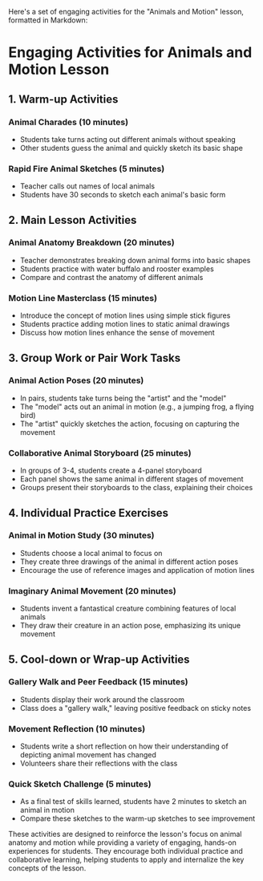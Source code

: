 Here's a set of engaging activities for the "Animals and Motion" lesson, formatted in Markdown:

# Engaging Activities for Animals and Motion Lesson

## 1. Warm-up Activities

### Animal Charades (10 minutes)
- Students take turns acting out different animals without speaking
- Other students guess the animal and quickly sketch its basic shape

### Rapid Fire Animal Sketches (5 minutes)
- Teacher calls out names of local animals
- Students have 30 seconds to sketch each animal's basic form

## 2. Main Lesson Activities

### Animal Anatomy Breakdown (20 minutes)
- Teacher demonstrates breaking down animal forms into basic shapes
- Students practice with water buffalo and rooster examples
- Compare and contrast the anatomy of different animals

### Motion Line Masterclass (15 minutes)
- Introduce the concept of motion lines using simple stick figures
- Students practice adding motion lines to static animal drawings
- Discuss how motion lines enhance the sense of movement

## 3. Group Work or Pair Work Tasks

### Animal Action Poses (20 minutes)
- In pairs, students take turns being the "artist" and the "model"
- The "model" acts out an animal in motion (e.g., a jumping frog, a flying bird)
- The "artist" quickly sketches the action, focusing on capturing the movement

### Collaborative Animal Storyboard (25 minutes)
- In groups of 3-4, students create a 4-panel storyboard
- Each panel shows the same animal in different stages of movement
- Groups present their storyboards to the class, explaining their choices

## 4. Individual Practice Exercises

### Animal in Motion Study (30 minutes)
- Students choose a local animal to focus on
- They create three drawings of the animal in different action poses
- Encourage the use of reference images and application of motion lines

### Imaginary Animal Movement (20 minutes)
- Students invent a fantastical creature combining features of local animals
- They draw their creature in an action pose, emphasizing its unique movement

## 5. Cool-down or Wrap-up Activities

### Gallery Walk and Peer Feedback (15 minutes)
- Students display their work around the classroom
- Class does a "gallery walk," leaving positive feedback on sticky notes

### Movement Reflection (10 minutes)
- Students write a short reflection on how their understanding of depicting animal movement has changed
- Volunteers share their reflections with the class

### Quick Sketch Challenge (5 minutes)
- As a final test of skills learned, students have 2 minutes to sketch an animal in motion
- Compare these sketches to the warm-up sketches to see improvement

These activities are designed to reinforce the lesson's focus on animal anatomy and motion while providing a variety of engaging, hands-on experiences for students. They encourage both individual practice and collaborative learning, helping students to apply and internalize the key concepts of the lesson.